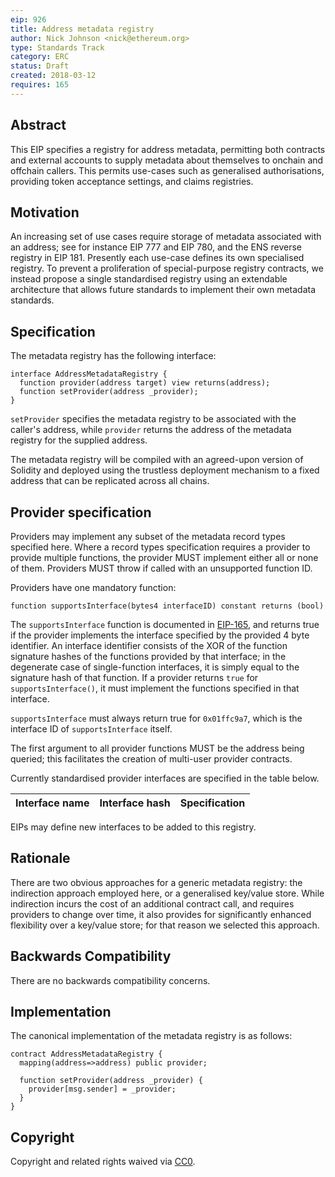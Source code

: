 ```yaml
---
eip: 926
title: Address metadata registry
author: Nick Johnson <nick@ethereum.org>
type: Standards Track
category: ERC
status: Draft
created: 2018-03-12
requires: 165
---
```


## Abstract
This EIP specifies a registry for address metadata, permitting both contracts and external accounts to supply metadata about themselves to onchain and offchain callers. This permits use-cases such as generalised authorisations, providing token acceptance settings, and claims registries.

## Motivation
An increasing set of use cases require storage of metadata associated with an address; see for instance EIP 777 and EIP 780, and the ENS reverse registry in EIP 181. Presently each use-case defines its own specialised registry. To prevent a proliferation of special-purpose registry contracts, we instead propose a single standardised registry using an extendable architecture that allows future standards to implement their own metadata standards.

## Specification
The metadata registry has the following interface:
```solidity
interface AddressMetadataRegistry {
  function provider(address target) view returns(address);
  function setProvider(address _provider);
}
```

`setProvider` specifies the metadata registry to be associated with the caller's address, while `provider` returns the address of the metadata registry for the supplied address.

The metadata registry will be compiled with an agreed-upon version of Solidity and deployed using the trustless deployment mechanism to a fixed address that can be replicated across all chains.

## Provider specification

Providers may implement any subset of the metadata record types specified here. Where a record types specification requires a provider to provide multiple functions, the provider MUST implement either all or none of them. Providers MUST throw if called with an unsupported function ID.

Providers have one mandatory function:

```solidity
function supportsInterface(bytes4 interfaceID) constant returns (bool)
```

The `supportsInterface` function is documented in [EIP-165](./eip-165.md), and returns true if the provider implements the interface specified by the provided 4 byte identifier. An interface identifier consists of the XOR of the function signature hashes of the functions provided by that interface; in the degenerate case of single-function interfaces, it is simply equal to the signature hash of that function. If a provider returns `true` for `supportsInterface()`, it must implement the functions specified in that interface.

`supportsInterface` must always return true for `0x01ffc9a7`, which is the interface ID of `supportsInterface` itself.

The first argument to all provider functions MUST be the address being queried; this facilitates the creation of multi-user provider contracts.

Currently standardised provider interfaces are specified in the table below.

| Interface name | Interface hash | Specification |
| --- | --- | --- |

EIPs may define new interfaces to be added to this registry.

## Rationale
There are two obvious approaches for a generic metadata registry: the indirection approach employed here, or a generalised key/value store. While indirection incurs the cost of an additional contract call, and requires providers to change over time, it also provides for significantly enhanced flexibility over a key/value store; for that reason we selected this approach.

## Backwards Compatibility
There are no backwards compatibility concerns.

## Implementation
The canonical implementation of the metadata registry is as follows:
```solidity
contract AddressMetadataRegistry {
  mapping(address=>address) public provider;
  
  function setProvider(address _provider) {
    provider[msg.sender] = _provider;
  }
}
```

## Copyright
Copyright and related rights waived via [CC0](https://creativecommons.org/publicdomain/zero/1.0/).
